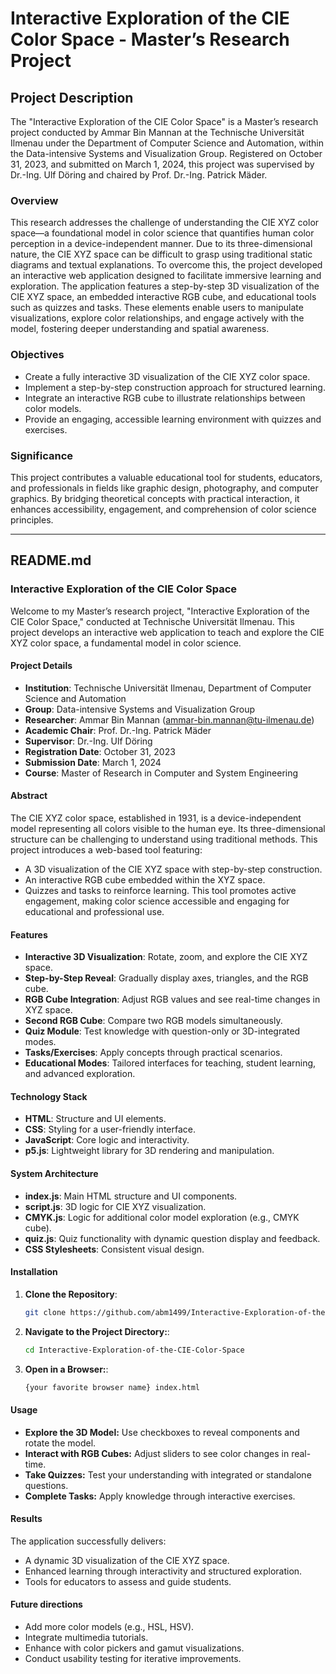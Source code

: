 # Interactive Exploration of the CIE Color Space - Master’s Research Project

## Project Description

The "Interactive Exploration of the CIE Color Space" is a Master’s research project conducted by Ammar Bin Mannan at the Technische Universität Ilmenau under the Department of Computer Science and Automation, within the Data-intensive Systems and Visualization Group. Registered on October 31, 2023, and submitted on March 1, 2024, this project was supervised by Dr.-Ing. Ulf Döring and chaired by Prof. Dr.-Ing. Patrick Mäder.

### Overview
This research addresses the challenge of understanding the CIE XYZ color space—a foundational model in color science that quantifies human color perception in a device-independent manner. Due to its three-dimensional nature, the CIE XYZ space can be difficult to grasp using traditional static diagrams and textual explanations. To overcome this, the project developed an interactive web application designed to facilitate immersive learning and exploration. The application features a step-by-step 3D visualization of the CIE XYZ space, an embedded interactive RGB cube, and educational tools such as quizzes and tasks. These elements enable users to manipulate visualizations, explore color relationships, and engage actively with the model, fostering deeper understanding and spatial awareness.

### Objectives
- Create a fully interactive 3D visualization of the CIE XYZ color space.
- Implement a step-by-step construction approach for structured learning.
- Integrate an interactive RGB cube to illustrate relationships between color models.
- Provide an engaging, accessible learning environment with quizzes and exercises.

### Significance
This project contributes a valuable educational tool for students, educators, and professionals in fields like graphic design, photography, and computer graphics. By bridging theoretical concepts with practical interaction, it enhances accessibility, engagement, and comprehension of color science principles.

---

## README.md

### Interactive Exploration of the CIE Color Space

Welcome to my Master’s research project, "Interactive Exploration of the CIE Color Space," conducted at Technische Universität Ilmenau. This project develops an interactive web application to teach and explore the CIE XYZ color space, a fundamental model in color science.

#### Project Details
- **Institution**: Technische Universität Ilmenau, Department of Computer Science and Automation
- **Group**: Data-intensive Systems and Visualization Group
- **Researcher**: Ammar Bin Mannan (ammar-bin.mannan@tu-ilmenau.de)
- **Academic Chair**: Prof. Dr.-Ing. Patrick Mäder
- **Supervisor**: Dr.-Ing. Ulf Döring
- **Registration Date**: October 31, 2023
- **Submission Date**: March 1, 2024
- **Course**: Master of Research in Computer and System Engineering

#### Abstract
The CIE XYZ color space, established in 1931, is a device-independent model representing all colors visible to the human eye. Its three-dimensional structure can be challenging to understand using traditional methods. This project introduces a web-based tool featuring:
- A 3D visualization of the CIE XYZ space with step-by-step construction.
- An interactive RGB cube embedded within the XYZ space.
- Quizzes and tasks to reinforce learning.
This tool promotes active engagement, making color science accessible and engaging for educational and professional use.

#### Features
- **Interactive 3D Visualization**: Rotate, zoom, and explore the CIE XYZ space.
- **Step-by-Step Reveal**: Gradually display axes, triangles, and the RGB cube.
- **RGB Cube Integration**: Adjust RGB values and see real-time changes in XYZ space.
- **Second RGB Cube**: Compare two RGB models simultaneously.
- **Quiz Module**: Test knowledge with question-only or 3D-integrated modes.
- **Tasks/Exercises**: Apply concepts through practical scenarios.
- **Educational Modes**: Tailored interfaces for teaching, student learning, and advanced exploration.

#### Technology Stack
- **HTML**: Structure and UI elements.
- **CSS**: Styling for a user-friendly interface.
- **JavaScript**: Core logic and interactivity.
- **p5.js**: Lightweight library for 3D rendering and manipulation.

#### System Architecture
- **index.js**: Main HTML structure and UI components.
- **script.js**: 3D logic for CIE XYZ visualization.
- **CMYK.js**: Logic for additional color model exploration (e.g., CMYK cube).
- **quiz.js**: Quiz functionality with dynamic question display and feedback.
- **CSS Stylesheets**: Consistent visual design.

#### Installation
1. **Clone the Repository**:
   ```bash
   git clone https://github.com/abm1499/Interactive-Exploration-of-the-CIE-Color-Space
2. **Navigate to the Project Directory:**:
   ```bash
   cd Interactive-Exploration-of-the-CIE-Color-Space
2. **Open in a Browser:**:
   ```bash
   {your favorite browser name} index.html

#### Usage
- **Explore the 3D Model:** Use checkboxes to reveal components and rotate the model.
- **Interact with RGB Cubes:** Adjust sliders to see color changes in real-time.
- **Take Quizzes:** Test your understanding with integrated or standalone questions.
- **Complete Tasks:** Apply knowledge through interactive exercises.

#### Results
The application successfully delivers:

- A dynamic 3D visualization of the CIE XYZ space.
- Enhanced learning through interactivity and structured exploration.
- Tools for educators to assess and guide students.

#### Future directions
- Add more color models (e.g., HSL, HSV).
- Integrate multimedia tutorials.
- Enhance with color pickers and gamut visualizations.
- Conduct usability testing for iterative improvements.
